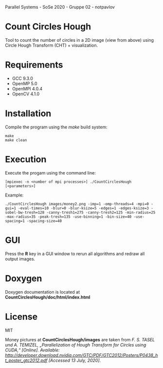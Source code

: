 Parallel Systems - SoSe 2020 - Gruppe 02 - notpavlov

# Count Circles Hough

Tool to count the number of circles in a 2D image (view from above) using Circle Hough Transform (CHT) + visualization.

# Requirements

* GCC 9.3.0
* OpenMP 5.0
* OpenMPI 4.0.4
* OpenCV 4.1.0

# Installation

Compile the program using the *make* build system:
```
make
make clean
```

# Execution

Execute the progam using the command line:

```
[mpiexec -n <number of mpi processes>] ./CountCirclesHough [<parameters>]
```

Example:

```
./CountCirclesHough images/money2.png -imp=1 -omp-threads=4 -mpi=0 -gui=1 -eval-times=10 -blur=0 -blur-ksize=5 -edges=1 -edges-ksize=3 -sobel-bw-tresh=128 -canny-tresh1=275 -canny-tresh2=125 -min-radius=25 -max-radius=35 -peak-tresh=135 -use-binning=1 -bin-size=40 -use-spacing=1 -spacing-size=40
```

# GUI

Press the **R** key in a GUI window to rerun all algorithms and redraw all output images.

# Doxygen

Doxygen documentation is located at **CountCirclesHough/doc/html/index.html**

# License

MIT

Money pictures at **CountCirclesHough/images** are taken from *F. S. TASEL und A. TEMIZEL, „Parallelization of Hough Transform for Circles using CUDA,“ [Online]. Available: http://developer.download.nvidia.com/GTC/PDF/GTC2012/Posters/P0438_ht_poster_gtc2012.pdf [Accessed 13 July, 2020]*.